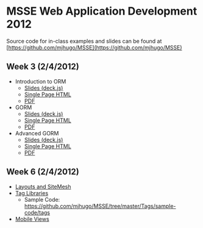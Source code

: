 # MSSE Web Application Development 2012 

Source code for in-class examples and slides can be found at [https://github.com/mjhugo/MSSE](https://github.com/mjhugo/MSSE)

## Week 3 (2/4/2012)
- Introduction to ORM
	- [Slides (deck.js)](ORMIntro/orm-intro.html)
	- [Single Page HTML](ORMIntro/orm-intro.print.html)
	- [PDF](ORMIntro/orm-intro.pdf)
- GORM
	- [Slides (deck.js)](GORM/orm.html)
	- [Single Page HTML](GORM/orm.print.html)
	- [PDF](GORM/orm.pdf)
- Advanced GORM
	- [Slides (deck.js)](AdvancedGORM/advancedOrm.html)
	- [Single Page HTML](AdvancedGORM/advancedOrm.print.html)
	- [PDF](AdvancedGORM/advancedOrm.pdf)

## Week 6 (2/4/2012)
- [Layouts and SiteMesh](Layouts/SiteMesh.pdf)
- [Tag Libraries](Tags/Tags.pdf)
	- Sample Code:  https://github.com/mjhugo/MSSE/tree/master/Tags/sample-code/tags
- [Mobile Views](MobileViews/MobileViews.pdf)
